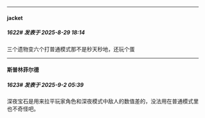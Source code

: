 ﻿
*****

####  jacket  
##### 1622#       发表于 2025-8-29 18:14

三个遗物变六个打普通模式那不是秒天秒地，还玩个蛋

*****

####  斯普林菲尔德  
##### 1623#       发表于 2025-9-2 05:39

深夜宝石是用来拉平玩家角色和深夜模式中敌人的数值差的，没法用在普通模式里也不奇怪吧。

